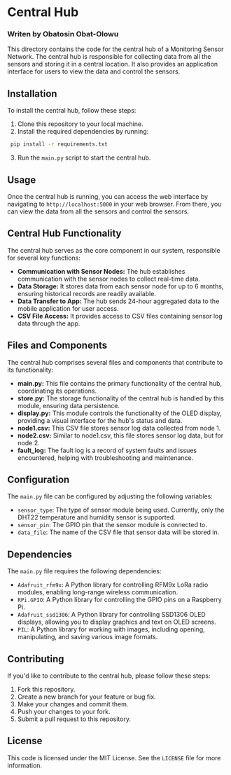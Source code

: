 # Central Hub
### Writen by Obatosin Obat-Olowu

This directory contains the code for the central hub of a Monitoring Sensor Network. The central hub is responsible for collecting data from all the sensors and storing it in a central location. It also provides an application interface for users to view the data and control the sensors.

## Installation

To install the central hub, follow these steps:

1. Clone this repository to your local machine.
2. Install the required dependencies by running:
```bash
 pip install -r requirements.txt
```
3. Run the `main.py` script to start the central hub.

## Usage

Once the central hub is running, you can access the web interface by navigating to `http://localhost:5000` in your web browser. From there, you can view the data from all the sensors and control the sensors.

## Central Hub Functionality

The central hub serves as the core component in our system, responsible for several key functions:

- **Communication with Sensor Nodes:** The hub establishes communication with the sensor nodes to collect real-time data.
- **Data Storage:** It stores data from each sensor node for up to 6 months, ensuring historical records are readily available.
- **Data Transfer to App:** The hub sends 24-hour aggregated data to the mobile application for user access.
- **CSV File Access:** It provides access to CSV files containing sensor log data through the app.

## Files and Components

The central hub comprises several files and components that contribute to its functionality:

- **main.py:** This file contains the primary functionality of the central hub, coordinating its operations.
- **store.py:** The storage functionality of the central hub is handled by this module, ensuring data persistence.
- **display.py:** This module controls the functionality of the OLED display, providing a visual interface for the hub's status and data.
- **node1.csv:** This CSV file stores sensor log data collected from node 1.
- **node2.csv:** Similar to node1.csv, this file stores sensor log data, but for node 2.
- **fault_log:** The fault log is a record of system faults and issues encountered, helping with troubleshooting and maintenance.

## Configuration

The `main.py` file can be configured by adjusting the following variables:

- `sensor_type`: The type of sensor module being used. Currently, only the DHT22 temperature and humidity sensor is supported.
- `sensor_pin`: The GPIO pin that the sensor module is connected to.
- `data_file`: The name of the CSV file that sensor data will be stored in.

## Dependencies

The `main.py` file requires the following dependencies:

- `Adafruit_rfm9x`: A Python library for controlling RFM9x LoRa radio modules, enabling long-range wireless communication.
- `RPi.GPIO`: A Python library for controlling the GPIO pins on a Raspberry Pi. 
- `Adafruit_ssd1306`:  A Python library for controlling SSD1306 OLED displays, allowing you to display graphics and text on OLED screens.
- `PIL`:  A Python library for working with images, including opening, manipulating, and saving various image formats.

## Contributing

If you'd like to contribute to the central hub, please follow these steps:

1. Fork this repository.
2. Create a new branch for your feature or bug fix.
3. Make your changes and commit them.
4. Push your changes to your fork.
5. Submit a pull request to this repository.

## License

This code is licensed under the MIT License. See the `LICENSE` file for more information.
